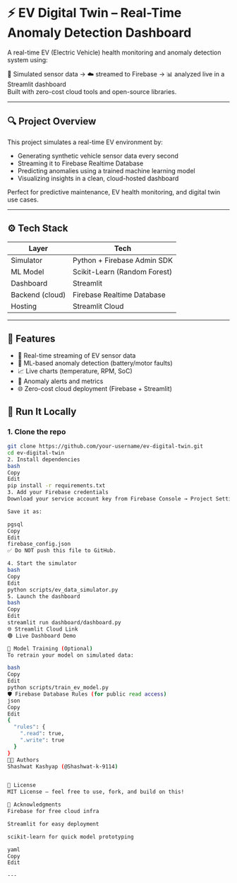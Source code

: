 # ⚡ EV Digital Twin – Real-Time Anomaly Detection Dashboard

A real-time EV (Electric Vehicle) health monitoring and anomaly detection system using:

🚗 Simulated sensor data → ☁️ streamed to Firebase → 📊 analyzed live in a Streamlit dashboard  
Built with zero-cost cloud tools and open-source libraries.

---

## 🔍 Project Overview

This project simulates a real-time EV environment by:
- Generating synthetic vehicle sensor data every second
- Streaming it to Firebase Realtime Database
- Predicting anomalies using a trained machine learning model
- Visualizing insights in a clean, cloud-hosted dashboard

Perfect for predictive maintenance, EV health monitoring, and digital twin use cases.

---

## ⚙️ Tech Stack

| Layer           | Tech                           |
|----------------|--------------------------------|
| Simulator       | Python + Firebase Admin SDK    |
| ML Model        | Scikit-Learn (Random Forest)   |
| Dashboard       | Streamlit                      |
| Backend (cloud) | Firebase Realtime Database     |
| Hosting         | Streamlit Cloud                |

---

## 🎯 Features

- 🔁 Real-time streaming of EV sensor data
- 🧠 ML-based anomaly detection (battery/motor faults)
- 📈 Live charts (temperature, RPM, SoC)
- 🚨 Anomaly alerts and metrics
- 🌐 Zero-cost cloud deployment (Firebase + Streamlit)


## 🚀 Run It Locally

### 1. Clone the repo

```bash
git clone https://github.com/your-username/ev-digital-twin.git
cd ev-digital-twin
2. Install dependencies
bash
Copy
Edit
pip install -r requirements.txt
3. Add your Firebase credentials
Download your service account key from Firebase Console → Project Settings → Service Accounts → "Generate private key"

Save it as:

pgsql
Copy
Edit
firebase_config.json
✅ Do NOT push this file to GitHub.

4. Start the simulator
bash
Copy
Edit
python scripts/ev_data_simulator.py
5. Launch the dashboard
bash
Copy
Edit
streamlit run dashboard/dashboard.py
🌐 Streamlit Cloud Link
🟢 Live Dashboard Demo

🧠 Model Training (Optional)
To retrain your model on simulated data:

bash
Copy
Edit
python scripts/train_ev_model.py
🛡️ Firebase Database Rules (for public read access)
json
Copy
Edit
{
  "rules": {
    ".read": true,
    ".write": true
  }
}
👨‍💻 Authors
Shashwat Kashyap (@Shashwat-k-9114)


📜 License
MIT License — feel free to use, fork, and build on this!

🏁 Acknowledgments
Firebase for free cloud infra

Streamlit for easy deployment

scikit-learn for quick model prototyping

yaml
Copy
Edit

---